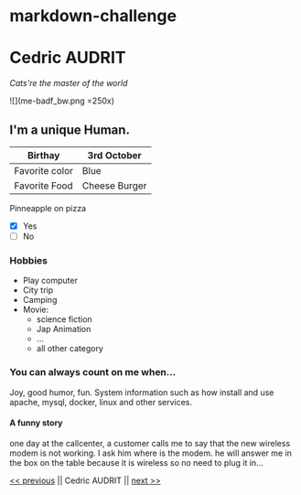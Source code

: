 # markdown-challenge



# Cedric AUDRIT

*Cats're the master of the world*

![](me-badf_bw.png =250x)

## I'm a unique Human.

|Birthay             |3rd October   |
|--------------------|--------------|
|Favorite color      |Blue          |
|Favorite Food       |Cheese Burger |

Pinneapple on pizza  
- [x] Yes 
- [ ] No

### Hobbies

* Play computer
* City trip
* Camping
* Movie:
    - science fiction
    - Jap Animation
    - ...
    - all other category

### You can always count on me when...

Joy, good humor, fun. System information such as how install and use apache, mysql, docker, linux and other services.

#### A funny story

one day at the callcenter, a customer calls me to say that the new wireless modem is not working. I ask him where is the modem. he will answer me in the box on the table because it is wireless so no need to plug it in...


[<< previous](https://github.com/iCarolinei/markdown-challenge/) || Cedric AUDRIT || [next >>](https://github.com/Cedricdebroux/markdown-challenge)  
